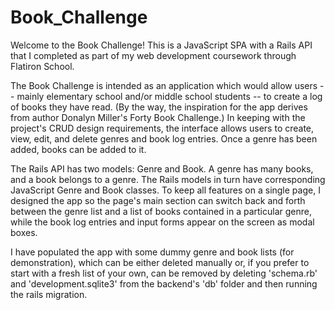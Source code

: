 # Book_Challenge
Welcome to the Book Challenge! This is a JavaScript SPA with a Rails API that I completed as part of my web development coursework through Flatiron School. 

The Book Challenge is intended as an application which would allow users -- mainly elementary school and/or middle school students -- to create a log of books they have read. (By the way, the inspiration for the app derives from author Donalyn Miller's Forty Book Challenge.)  In keeping with the project's CRUD design requirements, the interface allows users to create, view, edit, and delete genres and book log entries. Once a genre has been added, books can be added to it. 

The Rails API has two models: Genre and Book. A genre has many books, and a book belongs to a genre. The Rails models in turn have corresponding JavaScript Genre and Book classes. To keep all features on a single page, I designed the app so the page's main section can switch back and forth between the genre list and a list of books contained in a particular genre, while the book log entries and input forms appear on the screen as modal boxes. 

I have populated the app with some dummy genre and book lists (for demonstration), which can be either deleted manually or, if you prefer to start with a fresh list of your own, can be removed by deleting 'schema.rb' and 'development.sqlite3' from the backend's 'db' folder and then running the rails migration. 
